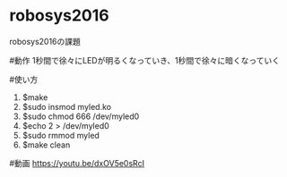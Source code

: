 # robosys2016
robosys2016の課題

#動作
1秒間で徐々にLEDが明るくなっていき、1秒間で徐々に暗くなっていく

#使い方
1. $make
2. $sudo insmod myled.ko
3. $sudo chmod 666 /dev/myled0
4. $echo 2 > /dev/myled0
5. $sudo rmmod myled
6. $make clean

#動画
https://youtu.be/dxOV5e0sRcI
